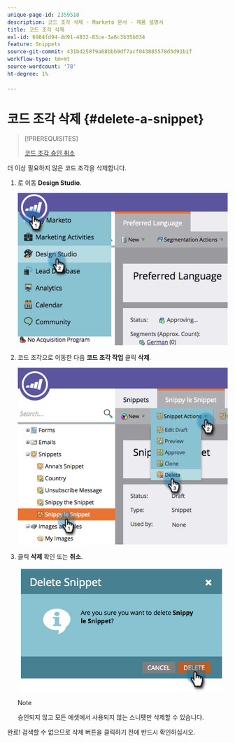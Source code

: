 ```yaml
---
unique-page-id: 2359518
description: 코드 조각 삭제 - Marketo 문서 - 제품 설명서
title: 코드 조각 삭제
exl-id: 6984fd94-dd91-4832-83ce-3a6c3b35b034
feature: Snippets
source-git-commit: 431bd258f9a68bbb9df7acf043085578d3d91b1f
workflow-type: tm+mt
source-wordcount: '78'
ht-degree: 1%

---
```


# 코드 조각 삭제 {#delete-a-snippet}

>[!PREREQUISITES]
>
>[코드 조각 승인 취소](/help/marketo/product-docs/personalization/segmentation-and-snippets/snippets/unapprove-a-snippet.md)

더 이상 필요하지 않은 코드 조각을 삭제합니다.

1. 로 이동 **Design Studio**.

   ![](assets/image2014-9-16-10-3a43-3a47.png)

1. 코드 조각으로 이동한 다음 **코드 조각 작업** 클릭 **삭제**.

   ![](assets/image2014-9-16-10-3a43-3a57.png)

1. 클릭 **삭제** 확인 또는 **취소**.

   ![](assets/image2014-9-16-10-3a44-3a8.png)

   >[!NOTE]
   >
   >승인되지 않고 모든 에셋에서 사용되지 않는 스니펫만 삭제할 수 있습니다.

완료! 검색할 수 없으므로 삭제 버튼을 클릭하기 전에 반드시 확인하십시오.
